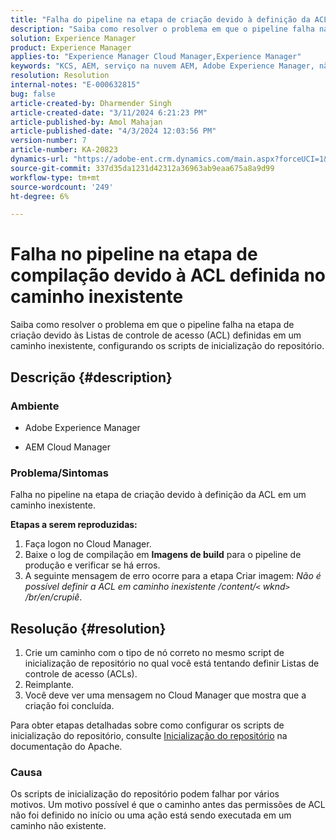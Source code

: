 ```yaml
---
title: "Falha do pipeline na etapa de criação devido à definição da ACL em um caminho inexistente"
description: "Saiba como resolver o problema em que o pipeline falha na etapa de criação devido à ACL definida em um caminho inexistente."
solution: Experience Manager
product: Experience Manager
applies-to: "Experience Manager Cloud Manager,Experience Manager"
keywords: "KCS, AEM, serviço na nuvem AEM, Adobe Experience Manager, não pode definir acl em caminho inexistente"
resolution: Resolution
internal-notes: "E-000632815"
bug: false
article-created-by: Dharmender Singh
article-created-date: "3/11/2024 6:21:23 PM"
article-published-by: Amol Mahajan
article-published-date: "4/3/2024 12:03:56 PM"
version-number: 7
article-number: KA-20823
dynamics-url: "https://adobe-ent.crm.dynamics.com/main.aspx?forceUCI=1&pagetype=entityrecord&etn=knowledgearticle&id=864b8c26-d4df-ee11-904c-6045bd05e816"
source-git-commit: 337d35da1231d42312a36963ab9eaa675a8a9d99
workflow-type: tm+mt
source-wordcount: '249'
ht-degree: 6%

---
```


# Falha no pipeline na etapa de compilação devido à ACL definida no caminho inexistente


Saiba como resolver o problema em que o pipeline falha na etapa de criação devido às Listas de controle de acesso (ACL) definidas em um caminho inexistente, configurando os scripts de inicialização do repositório.

## Descrição {#description}


### <b>Ambiente</b>

- Adobe Experience Manager


- AEM Cloud Manager




### <b>Problema/Sintomas</b>

Falha no pipeline na etapa de criação devido à definição da ACL em um caminho inexistente.

<b>Etapas a serem reproduzidas:</b>

1. Faça logon no Cloud Manager.
2. Baixe o log de compilação em <b>Imagens de build</b> para o pipeline de produção e verificar se há erros.
3. A seguinte mensagem de erro ocorre para a etapa Criar imagem: *Não é possível definir a ACL em caminho inexistente /content/`<` wknd`>` /br/en/crupiê*.



## Resolução {#resolution}


1. Crie um caminho com o tipo de nó correto no mesmo script de inicialização de repositório no qual você está tentando definir Listas de controle de acesso (ACLs).
2. Reimplante.
3. Você deve ver uma mensagem no Cloud Manager que mostra que a criação foi concluída.


Para obter etapas detalhadas sobre como configurar os scripts de inicialização do repositório, consulte [Inicialização do repositório](https://sling.apache.org/documentation/bundles/repository-initialization.html) na documentação do Apache.

### <b>Causa</b>

Os scripts de inicialização do repositório podem falhar por vários motivos. Um motivo possível é que o caminho antes das permissões de ACL não foi definido no início ou uma ação está sendo executada em um caminho não existente.
